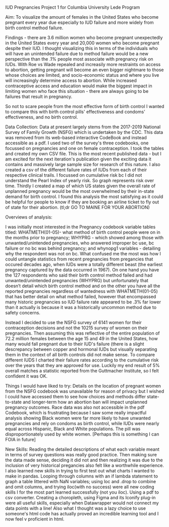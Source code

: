IUD Pregnancies
Project 1 for Columbia University Lede Program

Aim: To visualize the amount of females in the United States who become pregnant every year due especially to IUD failure and more widely from birth control method failure.

Findings - there are 3.6 million women who become pregnant unexpectedly in the United States every year and 20,000 women who become pregnant despite their IUD.  I thought visualizing this in terms of the individuals who will have an unintended failure due to method failure would be a new perspective than the .1% people most associate with pregnancy risk on IUDs. With Roe vs Wade repealed and increasily more restraints on access to abortion, getting pregnant will become an even bigger nightmare to those whose choices are limited, and socio-economic status and where you live will increasingly determine access to abortion. While increased contraceptive access and education would make the biggest impact in limiting women who face this situation - there are always going to be failures that result in pregnancy. 

So not to scare people from the most effective form of birth control I wanted to compare this with birth control pills' effectiveness and condoms' effectiveness, and no birth control.

Data Collection: Data at present largely stems from the 2017-2019 National Survey of Family Growth (NSFG) which is undertaken by the CDC. This data was removed from its web-based interactive CodeBook and instead accessible as a pdf. I used two of the survey's three codebooks, one focussed on pregnancies and one on female contraception. I took the tables and created my own CSV file. This is the most recent published data - but I am excited for the next iteration's publication given the exciting data it contains and massively large sample size for research of this nature. I also created a csv of the different failure rates of IUDs from each of their respective clinical trails. I focussed on cumulative risk bc I did not understand the Pearl Index of yearly risk. So graph represents risk over time. Thirdly I created a map of which US states given the overall rate of unplanned pregnancy would be the most overwhelmed by their in-state demand for birth control. I found this analysis the most satisfying as it could be helpful for people to know if they are booking an airline ticket to fly out of state for their abortion. (tl;dr GO TO MAINE FOR YOUR ABORTION)

Overviews of analysis:

I was initially most interested in the Pregnancy codebook variable tables titled: WHATMETH(01-05)- what method of birth control people were on in the months prior to pregnancy; WHYPRG - which showed among those with unwanted/unintended pregnancies, who answered improper bc use, bc failure or no bc was behind pregnancy; and whynopg1 variables - detailing why the respondent was not on bc. What confused me the most was how I could untangle statistics from recent pregnancies from pregancies that occured decades ago, when IUDs were a totally different beast (the earliest pregnancy captured by the data occurred in 1967). On one hand you have the 127 respondents who said their birth control method failed and had unwanted/unintended pregnancies (WHYPRG) but unfortunately that doesn’t detail which birth control method and on the other you have all the reported pregnancies regardless of wantedness with WHATMETH(01-05) that has better detail on what method failed, however that encompassed many historic pregnancies so IUD failure rate appeared to be .3% far lower than it actually is because it was a historically uncommon method due to safety concerns.

Instead I decided to use the NSFG survey of 6141 women for their contraception decisions and not the 10215 survey of women on their pregnancies. Then assuming this was reflective of the entire population of 72.2 million females between the age 15 and 49 in the United States, how many would fall pregnant due to their IUD's failure (there is a slight descrepancy between copper and hormonal IUDs but visually separating them in the context of all birth controls did not make sense. To compare different IUDS I charted their failure rates according to the cumulative risk over the years that they are approved for use. Luckily my end result of 5% overall matches a statistic reported from the Guttmacher Institute, so I felt confident it was OK.  

Things I would have liked to try: Details on the location of pregnant women from the NSFG codebook was unavailable for reason of privacy but I wished I could have accessed them to see how choices and methods differ state-to-state and longer-term how an abortion ban will impact unplanned pregnancy outcomes. Race data was also not accessible in the pdf Codebook, which is frustrating because I saw some really impactful analysis showing Black women were far more likely to have unwanted pregnancies and rely on condoms as birth control, while IUDs were nearly equal across Hispanic, Black and White populations. The pill was disproportionately used by white women. [Perhaps this is something I can FOIA in future]

New Skills: Reading the detailed descriptions of what each variable meant in terms of survey questions was really good practice. Then making sure the data made sense, deciding it did not and then realizing it was due to the inclusion of very historical pregancies also felt like a worthwhile experience. I also learned new skills in trying to first test out what charts I wanted to make in pandas. Looping through columns with an if lambda statement to graph a table littered with NaN variables; using loc and .drop to combine and omit columns, and trying iloc(with no success) were all new coding skills I for the most part learned successfully (not you iloc). Using a pdf to csv converter. Creating a choropleth, using Figma and its Iconify plug-in were all useful skills, especially when Datawrapper would not connect my data points with a line! Also what I thought was a lazy choice to use someone's html code has actually proved an incredible learning tool and I now feel v proficient in html.


